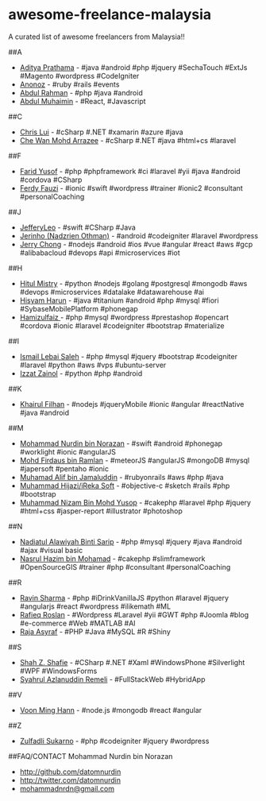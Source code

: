 # awesome-freelance-malaysia
A curated list of awesome freelancers from Malaysia!!

##A
* [Aditya Prathama](https://id.linkedin.com/pub/aditya-prathama/97/b16/a87) - #java #android #php #jquery #SechaTouch #ExtJs #Magento #wordpress #CodeIgniter
* [Anonoz](http://www.anonoz.com) - #ruby #rails #events
* [Abdul Rahman](http://copygrammer.com) - #php #java #android
* [Abdul Muhaimin](http://github.com/muhaimincs) - #React, #Javascript

##C
* [Chris Lui](https://my.linkedin.com/in/chrislyr) - #cSharp #.NET #xamarin #azure #java
* [Che Wan Mohd Arrazee](https://www.linkedin.com/pub/wan-arrazee/56/347/637) - #cSharp #.NET #java #html+cs #laravel

##F
* [Farid Yusof](http://www.sezaman.com) - #php #phpframework #ci #laravel #yii #java #android #cordova #CSharp
* [Ferdy Fauzi](https://www.linkedin.com/in/ferdyfauzi/) - #ionic #swift #wordpress #trainer #ionic2 #consultant #personalCoaching

##J
* [JefferyLeo](https://github.com/jefferyleo) - #swift #CSharp #Java
* [Jerinho (Nadzrien Othman)](http://jerinho.com) - #android #codeigniter #laravel #wordpress
* [Jerry Chong](https://github.com/jerrychong25) - #nodejs #android #ios #vue #angular #react #aws #gcp #alibabacloud #devops #api #microservices #iot

##H
* [Hitul Mistry](https://www.linkedin.com/in/hitulmistry) - #python #nodejs #golang #postgresql #mongodb #aws #devops #microservices #datalake #datawarehouse #ai
* [Hisyam Harun](https://github.com/mohdhise) - #java #titanium #android #php #mysql #fiori #SybaseMobilePlatform #phonegap
* [Hamizulfaiz ](https://github.com/aifaiz) - #php #mysql #wordpress #prestashop #opencart #cordova #ionic #laravel #codeigniter #bootstrap #materialize 

##I
* [Ismail Lebai Saleh](https://github.com/maelzx) - #php #mysql #jquery #bootstrap #codeigniter #laravel #python #aws #vps #ubuntu-server 
* [Izzat Zainol](https://github.com/izzatz) - #python #php #android  

##K
* [Khairul Filhan](https://kukuandroid.github.io/kukubytes/) - #nodejs #jqueryMobile #ionic #angular #reactNative #java #android

##M
* [Mohammad Nurdin bin Norazan](http://www.revivalx.com/my/) - #swift #android #phonegap #worklight #ionic #angularJS
* [Mohd Firdaus bin Ramlan](http://github.com/firdausramlan) - #meteorJS #angularJS #mongoDB #mysql #japersoft #pentaho #ionic 
* [Muhamad Alif bin Jamaluddin](http://www.kodegeek.net/) - #rubyonrails #aws #php #java 
* [Muhammad Hijazi/iReka Soft](http://irekasoft.com/) - #objective-c #sketch #rails #php #bootstrap
* [Muhammad Nizam Bin Mohd Yusop](http://picostudio.my/) - #cakephp #laravel #php #jquery #html+css #jasper-report #illustrator #photoshop

##N
* [Nadiatul Alawiyah Binti Sarip](http://www.muslimshopcenter.com/) - #php #mysql #jquery #java #android #ajax #visual basic 
* [Nasrul Hazim bin Mohamad](http://nasrulhazim.com) - #cakephp #slimframework #OpenSourceGIS #trainer #php #consultant #personalCoaching

##R
* [Ravin Sharma](https://github.com/ravinsharma7) - #php #iDrinkVanillaJS #python #laravel #jquery #angularjs #react #wordpress #ilikemath #ML
* [Rafieq Roslan](https://www.linkedin.com/in/rafieq-roslan) - #Wordpress #Laravel #yii #GWT #php #Joomla #blog #e-commerce #Web #MATLAB #AI 
* [Raja Asyraf](https://github.com/RajaAsyraf) - #PHP #Java #MySQL #R #Shiny
 
##S
* [Shah Z. Shafie](http://icomeicicode.blogspot.com/) - #CSharp #.NET #Xaml #WindowsPhone #Silverlight #WPF #WindowsForms
* [Syahrul Azlanuddin Remeli](http://cra23.com/) - #FullStackWeb #HybridApp

##V
* [Voon Ming Hann](https://www.linkedin.com/in/voonminghann/) - #node.js #mongodb #react #angular

##Z
* [Zulfadli Sukarno](https://github.com/oryxz) - #php #codeigniter #jquery #wordpress

##FAQ/CONTACT
Mohammad Nurdin bin Norazan

- http://github.com/datomnurdin
- http://twitter.com/datomnurdin
- mohammadnrdn@gmail.com
 
